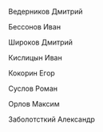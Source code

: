 <p>Ведерников Дмитрий
<p>Бессонов Иван
<p>Широков Дмитрий
<p>Кислицын Иван
<p>Кокорин Егор
<p>Суслов Роман
<p>Орлов Максим
<p>Заболотсткий Александр
